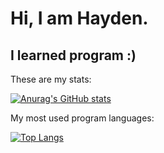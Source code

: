 # Hi, I am Hayden.
I learned program :)
---
These are my stats:

[![Anurag's GitHub stats](https://github-readme-stats.vercel.app/api?username=minecraft55665&show_icons=true)](https://github.com/anuraghazra/github-readme-stats)

My most used program languages:

[![Top Langs](https://github-readme-stats.vercel.app/api/top-langs/?username=minecraft55665)](https://github.com/anuraghazra/github-readme-stats)
